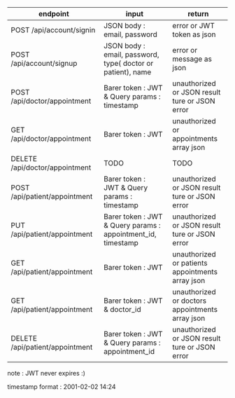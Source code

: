 | endpoint                        | input                                                        | return                                           |
| ------------------------------- | ------------------------------------------------------------ | ------------------------------------------------ |
| POST /api/account/signin       | JSON body : email, password                                 | error or JWT token as json                       |
| POST /api/account/signup        | JSON body : email, password, type( doctor or patient), name  | error or message as json                         |
| POST /api/doctor/appointment    | Barer token : JWT & Query params : timestamp                 | unauthorized or JSON result ture or JSON error  |
| GET /api/doctor/appointment     | Barer token : JWT                                            | unauthorized or appointments array json          |
| DELETE /api/doctor/appointment  | TODO                                                         | TODO                                             |
| POST /api/patient/appointment   | Barer token : JWT & Query params : timestamp                | unauthorized or JSON result ture or JSON error   |
| PUT /api/patient/appointment    | Barer token : JWT & Query params : appointment_id, timestamp | unauthorized or JSON result ture or JSON error   |
| GET /api/patient/appointment    | Barer token : JWT                                            | unauthorized or patients appointments array json |
| GET /api/patient/appointment    | Barer token : JWT & doctor_id                                | unauthorized or doctors appointments array json  |
| DELETE /api/patient/appointment | Barer token : JWT & Query params : appointment_id            | unauthorized or JSON result ture or JSON error   |

note : JWT never expires :)

timestamp format : 2001-02-02 14:24
